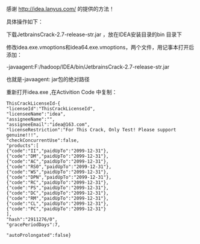 感谢 http://idea.lanyus.com/  的提供的方法！

具体操作如下：

  下载JetbrainsCrack-2.7-release-str.jar ，放在IDEA安装目录的bin 目录下

  修改idea.exe.vmoptions和idea64.exe.vmoptions，两个文件，用记事本打开后添加：

-javaagent:F:/hadoop/IDEA/bin/JetbrainsCrack-2.7-release-str.jar

也就是-javaagent: jar包的绝对路径

重新打开idea.exe ,在Activition Code 中复制：
```
ThisCrackLicenseId-{
"licenseId":"ThisCrackLicenseId",
"licenseeName":"idea",
"assigneeName":"",
"assigneeEmail":"idea@163.com",
"licenseRestriction":"For This Crack, Only Test! Please support genuine!!!",
"checkConcurrentUse":false,
"products":[
{"code":"II","paidUpTo":"2099-12-31"},
{"code":"DM","paidUpTo":"2099-12-31"},
{"code":"AC","paidUpTo":"2099-12-31"},
{"code":"RS0","paidUpTo":"2099-12-31"},
{"code":"WS","paidUpTo":"2099-12-31"},
{"code":"DPN","paidUpTo":"2099-12-31"},
{"code":"RC","paidUpTo":"2099-12-31"},
{"code":"PS","paidUpTo":"2099-12-31"},
{"code":"DC","paidUpTo":"2099-12-31"},
{"code":"RM","paidUpTo":"2099-12-31"},
{"code":"CL","paidUpTo":"2099-12-31"},
{"code":"PC","paidUpTo":"2099-12-31"}
],
"hash":"2911276/0",
"gracePeriodDays":7,

"autoProlongated":false}
```